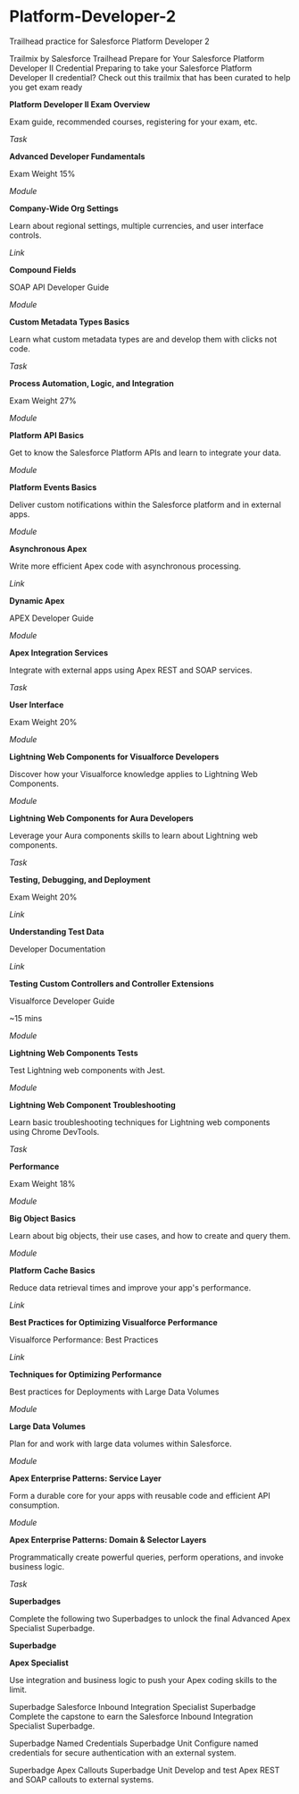 # Platform-Developer-2
Trailhead practice for Salesforce Platform Developer 2

Trailmix by Salesforce Trailhead
Prepare for Your Salesforce Platform Developer II Credential
Preparing to take your Salesforce Platform Developer II credential? Check out this trailmix that has been curated to help you get exam ready

**Platform Developer II Exam Overview**

Exam guide, recommended courses, registering for your exam, etc.


*Task*

**Advanced Developer Fundamentals**

Exam Weight 15%



*Module*

**Company-Wide Org Settings**

Learn about regional settings, multiple currencies, and user interface controls.



*Link*

**Compound Fields**

SOAP API Developer Guide




*Module*

**Custom Metadata Types Basics**

Learn what custom metadata types are and develop them with clicks not code.



*Task*

**Process Automation, Logic, and Integration**

Exam Weight 27%



*Module*

**Platform API Basics**

Get to know the Salesforce Platform APIs and learn to integrate your data.




*Module*

**Platform Events Basics**

Deliver custom notifications within the Salesforce platform and in external apps.




*Module*

**Asynchronous Apex**

Write more efficient Apex code with asynchronous processing.



*Link*

**Dynamic Apex**

APEX Developer Guide




*Module*

**Apex Integration Services**

Integrate with external apps using Apex REST and SOAP services.



*Task*

**User Interface**

Exam Weight 20%



*Module*

**Lightning Web Components for Visualforce Developers**

Discover how your Visualforce knowledge applies to Lightning Web Components.




*Module*

**Lightning Web Components for Aura Developers**

Leverage your Aura components skills to learn about Lightning web components.



*Task*

**Testing, Debugging, and Deployment**

Exam Weight 20%


*Link*

**Understanding Test Data**

Developer Documentation



*Link*

**Testing Custom Controllers and Controller Extensions**

Visualforce Developer Guide

~15 mins


*Module*

**Lightning Web Components Tests**

Test Lightning web components with Jest.




*Module*

**Lightning Web Component Troubleshooting**

Learn basic troubleshooting techniques for Lightning web components using Chrome DevTools.



*Task*

**Performance**

Exam Weight 18%



*Module*

**Big Object Basics**

Learn about big objects, their use cases, and how to create and query them.




*Module*

**Platform Cache Basics**

Reduce data retrieval times and improve your app's performance.



*Link*

**Best Practices for Optimizing Visualforce Performance**

Visualforce Performance: Best Practices



*Link*

**Techniques for Optimizing Performance**

Best practices for Deployments with Large Data Volumes




*Module*

**Large Data Volumes**

Plan for and work with large data volumes within Salesforce.




*Module*

**Apex Enterprise Patterns: Service Layer**

Form a durable core for your apps with reusable code and efficient API consumption.




*Module*

**Apex Enterprise Patterns: Domain & Selector Layers**

Programmatically create powerful queries, perform operations, and invoke business logic.



*Task*

**Superbadges**

Complete the following two Superbadges to unlock the final Advanced Apex Specialist Superbadge.



**Superbadge**

**Apex Specialist**

Use integration and business logic to push your Apex coding skills to the limit.




Superbadge
Salesforce Inbound Integration Specialist Superbadge
Complete the capstone to earn the Salesforce Inbound Integration Specialist Superbadge.





Superbadge
Named Credentials Superbadge Unit
Configure named credentials for secure authentication with an external system.





Superbadge
Apex Callouts Superbadge Unit
Develop and test Apex REST and SOAP callouts to external systems.
